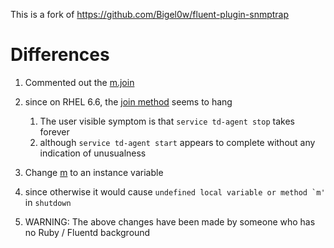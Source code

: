 This is a fork of https://github.com/Bigel0w/fluent-plugin-snmptrap

# Differences

1. Commented out the [m.join](../master/lib/fluent/plugin/in_snmptrap.rb#L36)
 1. since on RHEL 6.6, the [join method](http://www.rubydoc.info/github/hallidave/ruby-snmp/SNMP/TrapListener#join-instance_method) seems to hang
     1. The user visible symptom is that ```service td-agent stop``` takes forever
     1. although ```service td-agent start``` appears to complete without any indication of unusualness

1. Change [m](../master/lib/fluent/plugin/in_snmptrap.rb#L27) to an instance variable
 1. since otherwise it would cause ```undefined local variable or method `m'``` in ```shutdown```

1. WARNING: The above changes have been made by someone who has no Ruby / Fluentd background
